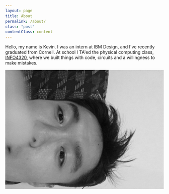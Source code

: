 ```yaml
---
layout: page
title: About
permalink: /about/
class: "post"
contentClass: content
---
```


Hello, my name is Kevin. I was an intern at IBM Design, and I've recently graduated from Cornell.  At school I TA'ed the physical computing class, [INFO4320](http://www.cornell.edu/video/rapid-prototyping-students-demo-inventions-sciencenter), where we built things with code, circuits and a willingness to make mistakes.

<img src="/img/me.jpeg" class="me">
